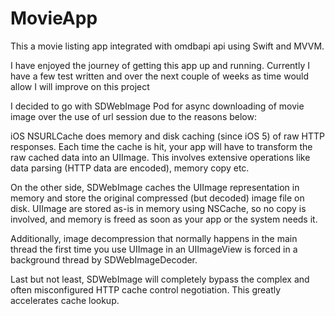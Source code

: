 # MovieApp
This a movie listing app integrated with omdbapi api using Swift and MVVM.

I have enjoyed the journey of getting this app up and running. Currently I have a few test written and over the next couple of weeks as time would allow I will improve on this project

I decided to go with SDWebImage Pod for async downloading of movie image over the use of url session due to the reasons below:

iOS NSURLCache does memory and disk caching (since iOS 5) of raw HTTP responses. Each time the cache is hit, your app will have to transform the raw cached data into an UIImage. This involves extensive operations like data parsing (HTTP data are encoded), memory copy etc.

On the other side, SDWebImage caches the UIImage representation in memory and store the original compressed (but decoded) image file on disk. UIImage are stored as-is in memory using NSCache, so no copy is involved, and memory is freed as soon as your app or the system needs it.

Additionally, image decompression that normally happens in the main thread the first time you use UIImage in an UIImageView is forced in a background thread by SDWebImageDecoder.

Last but not least, SDWebImage will completely bypass the complex and often misconfigured HTTP cache control negotiation. This greatly accelerates cache lookup.
